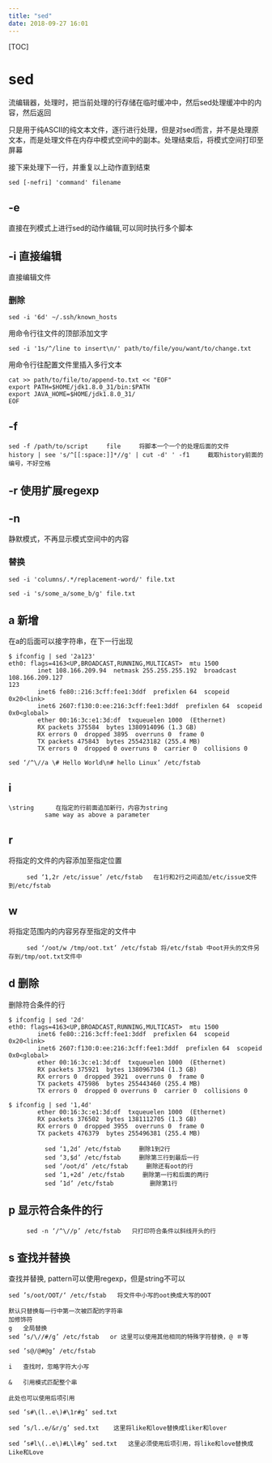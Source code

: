 ```yaml
---
title: "sed"
date: 2018-09-27 16:01
---
```



[TOC]

# sed

流编辑器，处理时，把当前处理的行存储在临时缓冲中，然后sed处理缓冲中的内容，然后返回

只是用于纯ASCII的纯文本文件，逐行进行处理，但是对sed而言，并不是处理原文本，而是处理文件在内存中模式空间中的副本。处理结束后，将模式空间打印至屏幕

接下来处理下一行，并重复以上动作直到结束

```
sed [-nefri] 'command' filename
```





## -e 

直接在列模式上进行sed的动作编辑,可以同时执行多个脚本





## -i 直接编辑

直接编辑文件

### 删除

```
sed -i '6d' ~/.ssh/known_hosts
```



用命令行往文件的顶部添加文字

```
sed -i '1s/^/line to insert\n/' path/to/file/you/want/to/change.txt
```



用命令行往配置文件里插入多行文本

```
cat >> path/to/file/to/append-to.txt << "EOF"
export PATH=$HOME/jdk1.8.0_31/bin:$PATH
export JAVA_HOME=$HOME/jdk1.8.0_31/
EOF
```



## -f 

```
sed -f /path/to/script     file     将脚本一个一个的处理后面的文件
history | see 's/^[[:space:]]*//g' | cut -d' ' -f1     截取history前面的编号，不好空格
```





## -r   使用扩展regexp





## -n   

静默模式，不再显示模式空间中的内容







### 替换

```
sed -i 'columns/.*/replacement-word/' file.txt
```

```
sed -i 's/some_a/some_b/g' file.txt
```





## a 新增

在a的后面可以接字符串，在下一行出现

```
$ ifconfig | sed '2a123'
eth0: flags=4163<UP,BROADCAST,RUNNING,MULTICAST>  mtu 1500
        inet 108.166.209.94  netmask 255.255.255.192  broadcast 108.166.209.127
123
        inet6 fe80::216:3cff:fee1:3ddf  prefixlen 64  scopeid 0x20<link>
        inet6 2607:f130:0:ee:216:3cff:fee1:3ddf  prefixlen 64  scopeid 0x0<global>
        ether 00:16:3c:e1:3d:df  txqueuelen 1000  (Ethernet)
        RX packets 375584  bytes 1380914096 (1.3 GB)
        RX errors 0  dropped 3895  overruns 0  frame 0
        TX packets 475843  bytes 255423182 (255.4 MB)
        TX errors 0  dropped 0 overruns 0  carrier 0  collisions 0
```



```
sed ‘/^\//a \# Hello World\n# hello Linux’ /etc/fstab
```



## i

```
\string      在指定的行前面追加新行，内容为string
          same way as above a parameter
```





## r  

将指定的文件的内容添加至指定位置

```
     sed ‘1,2r /etc/issue’ /etc/fstab   在1行和2行之间追加/etc/issue文件到/etc/fstab
```



##  w  

将指定范围内的内容另存至指定的文件中

```
     sed ‘/oot/w /tmp/oot.txt’ /etc/fstab 将/etc/fstab 中oot开头的文件另存到/tmp/oot.txt文件中
```







## d 删除

删除符合条件的行

```
$ ifconfig | sed '2d'
eth0: flags=4163<UP,BROADCAST,RUNNING,MULTICAST>  mtu 1500
        inet6 fe80::216:3cff:fee1:3ddf  prefixlen 64  scopeid 0x20<link>
        inet6 2607:f130:0:ee:216:3cff:fee1:3ddf  prefixlen 64  scopeid 0x0<global>
        ether 00:16:3c:e1:3d:df  txqueuelen 1000  (Ethernet)
        RX packets 375921  bytes 1380967304 (1.3 GB)
        RX errors 0  dropped 3921  overruns 0  frame 0
        TX packets 475986  bytes 255443460 (255.4 MB)
        TX errors 0  dropped 0 overruns 0  carrier 0  collisions 0
```

```
$ ifconfig | sed '1,4d'
        ether 00:16:3c:e1:3d:df  txqueuelen 1000  (Ethernet)
        RX packets 376502  bytes 1381112705 (1.3 GB)
        RX errors 0  dropped 3955  overruns 0  frame 0
        TX packets 476379  bytes 255496381 (255.4 MB)
```



```
          sed ‘1,2d’ /etc/fstab     删除1到2行
          sed ‘3,$d’ /etc/fstab     删除第三行到最后一行
          sed ‘/oot/d’ /etc/fstab     删除还有oot的行
          sed ‘1,+2d’ /etc/fstab     删除第一行和后面的两行
          sed ’1d’ /etc/fstab          删除第1行
```





## p   显示符合条件的行

```
     sed -n ‘/^\//p’ /etc/fstab   只打印符合条件以斜线开头的行
```



## s 查找并替换



查找并替换, pattern可以使用regexp，但是string不可以

```
sed ’s/oot/OOT/‘ /etc/fstab   将文件中小写的oot换成大写的OOT

默认只替换每一行中第一次被匹配的字符串
加修饰符
g   全局替换
sed ’s/\//#/g’ /etc/fstab   or 这里可以使用其他相同的特殊字符替换，@ ＃等

sed ’s@/@#@g’ /etc/fstab

i   查找时，忽略字符大小写

&   引用模式匹配整个串

此处也可以使用后项引用

sed ’s#\(l..e\)#\1r#g’ sed.txt

sed ’s/l..e/&r/g’ sed.txt    这里将like和love替换成liker和lover

sed ’s#l\(..e\)#L\l#g’ sed.txt   这里必须使用后项引用，将like和love替换成Like和Love
```





